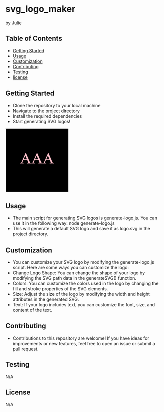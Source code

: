 # svg_logo_maker
by Julie
## Table of Contents
* [Getting Started](#gettingstarted)
* [Usage](#usage)
* [Customization](#customization)
* [Contributing](#contributing)
* [Testing](#testing)
* [license](#license)

## Getting Started
* Clone the repository to your local machine
* Navigate to the project directory
* Install the required dependencies
* Start generating SVG logos!

![](https://github.com/julie0327/svg_logo_maker/blob/main/svg.logo.png)
## Usage
* The main script for generating SVG logos is generate-logo.js. You can use it in the following way: node generate-logo.js
* This will generate a default SVG logo and save it as logo.svg in the project directory.
## Customization
* You can customize your SVG logo by modifying the generate-logo.js script. Here are some ways you can customize the logo:
* Change Logo Shape: You can change the shape of your logo by modifying the SVG path data in the generateSVG() function.
* Colors: You can customize the colors used in the logo by changing the fill and stroke properties of the SVG elements.
* Size: Adjust the size of the logo by modifying the width and height attributes in the generated SVG.
* Text: If your logo includes text, you can customize the font, size, and content of the text.
## Contributing
* Contributions to this repository are welcome! If you have ideas for improvements or new features, feel free to open an issue or submit a pull request.
## Testing
N/A
## License
N/A
